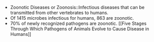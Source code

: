 - Zoonotic Diseases or Zoonosis::Infectious diseases that can be transmitted from other vertebrates to humans.
- Of 1415 microbes infectious for humans, 863 are zoonotic.
- 70% of newly recognized pathogens are zoonotic.
[[Five Stages Through Which Pathogens of Animals Evolve to Cause Disease in Humans]]
